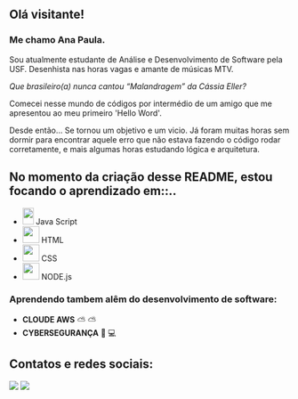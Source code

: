 ## Olá visitante! 

### Me chamo Ana Paula. 

Sou atualmente estudante de Análise e Desenvolvimento de Software pela USF. 
Desenhista nas horas vagas e amante de músicas MTV. 

_Que brasileiro(a) nunca cantou “Malandragem” da Cássia Eller?_

Comecei nesse mundo de códigos por intermédio de um amigo que me apresentou 
ao meu primeiro 'Hello Word'. 

Desde então... Se tornou um objetivo e um vicio. Já foram muitas horas sem dormir
para encontrar aquele erro que não estava fazendo o código rodar corretamente, e 
mais algumas horas estudando lógica e arquitetura. 

## No momento da criação desse README, estou focando o aprendizado em::.. 
 
 
 - <img src="https://cdn.jsdelivr.net/gh/devicons/devicon/icons/javascript/javascript-original.svg" width="20" height="30"/> Java Script 
 - <img src="https://cdn.jsdelivr.net/gh/devicons/devicon/icons/html5/html5-original-wordmark.svg" width="30" height="30" /> HTML 
 - <img src="https://cdn.jsdelivr.net/gh/devicons/devicon/icons/css3/css3-original-wordmark.svg" width="30" height="30" /> CSS
 - <img src="https://cdn.jsdelivr.net/gh/devicons/devicon/icons/nodejs/nodejs-plain.svg" width="30" height="30" /> NODE.js

### Aprendendo tambem alêm do desenvolvimento de software:

- **CLOUDE AWS** :partly_sunny: :partly_sunny:
- **CYBERSEGURANÇA** :closed_lock_with_key:	:computer:

## Contatos e redes sociais: 
<div>
 <a href = "mailto:anasouza673@gmail.com"><img loading="lazy" src="https://img.shields.io/badge/Gmail-D14836?style=for-the-badge&logo=gmail&logoColor=white" target="_blank"></a>
<a href="www.linkedin.com/in/ana-souza-b7a9a4263" target="_blank"><img loading="lazy" src="https://img.shields.io/badge/-LinkedIn-%230077B5?style=for-the-badge&logo=linkedin&logoColor=white" target="_blank"></a>
</div>

